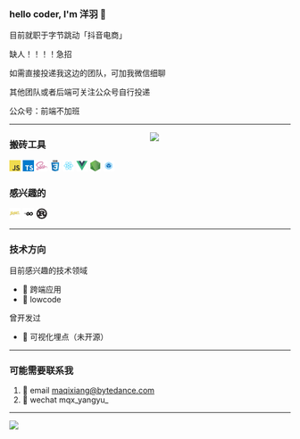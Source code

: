 ### hello coder, I'm 洋羽 👋

目前就职于字节跳动「抖音电商」

缺人！！！！急招

如需直接投递我这边的团队，可加我微信细聊

其他团队或者后端可关注公众号自行投递

公众号：前端不加班


---

<img width="50%" align=right src="https://github-readme-stats.vercel.app/api?username=m-yangyu&show_icons=true&hide_border=true&theme=buefy" />

### 搬砖工具

<code><img height="20" src="https://raw.githubusercontent.com/github/explore/80688e429a7d4ef2fca1e82350fe8e3517d3494d/topics/javascript/javascript.png"></code>
<code><img height="20" src="https://raw.githubusercontent.com/github/explore/80688e429a7d4ef2fca1e82350fe8e3517d3494d/topics/typescript/typescript.png"></code>
<code><img height="20" src="https://raw.githubusercontent.com/github/explore/80688e429a7d4ef2fca1e82350fe8e3517d3494d/topics/sass/sass.png"></code>
<code><img height="20" src="https://raw.githubusercontent.com/github/explore/80688e429a7d4ef2fca1e82350fe8e3517d3494d/topics/css/css.png"></code>
<code><img height="20" src="https://raw.githubusercontent.com/github/explore/80688e429a7d4ef2fca1e82350fe8e3517d3494d/topics/react/react.png"></code>
<code><img height="20" src="https://raw.githubusercontent.com/github/explore/80688e429a7d4ef2fca1e82350fe8e3517d3494d/topics/vue/vue.png"></code>
<code><img height="20" src="https://raw.githubusercontent.com/github/explore/80688e429a7d4ef2fca1e82350fe8e3517d3494d/topics/nodejs/nodejs.png"></code>
<code><img height="20" src="https://raw.githubusercontent.com/github/explore/80688e429a7d4ef2fca1e82350fe8e3517d3494d/topics/webpack/webpack.png"></code>

### 感兴趣的

<code><img height="20" src="https://raw.githubusercontent.com/github/explore/80688e429a7d4ef2fca1e82350fe8e3517d3494d/topics/babel/babel.png"></code>
<code><img height="20" src="https://raw.githubusercontent.com/github/explore/80688e429a7d4ef2fca1e82350fe8e3517d3494d/topics/go/go.png"></code>
<code><img height="20" src="https://raw.githubusercontent.com/github/explore/80688e429a7d4ef2fca1e82350fe8e3517d3494d/topics/rust/rust.png"></code>

---

### 技术方向

目前感兴趣的技术领域

- 🐳 跨端应用
- 🐬 lowcode

曾开发过

- 🔎 可视化埋点（未开源）

--- 

### 可能需要联系我

1. 📧 email  maqixiang@bytedance.com
2. 📧 wechat mqx_yangyu_

--- 

<img  src="https://github-readme-stats.vercel.app/api/top-langs/?username=m-yangyu&layout=compact" />
